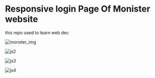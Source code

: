 # Responsive login Page Of Monister website
this repo used to learn web dec 

![monster_img](https://github.com/kyAvinash/HTMLProject/assets/141410339/99951f86-e3db-4294-81a3-9ab939fe82bb)

![js2](https://github.com/kyAvinash/HTMLProject/assets/141410339/58d264d7-4b4f-45c7-ae43-edd5f45a3ff5)

![js3](https://github.com/kyAvinash/HTMLProject/assets/141410339/a5d16542-7e38-4cbd-a6b8-415b7634b437)

![js4](https://github.com/kyAvinash/HTMLProject/assets/141410339/c5e84cda-d495-486a-8f1f-4d4792caf5df)
